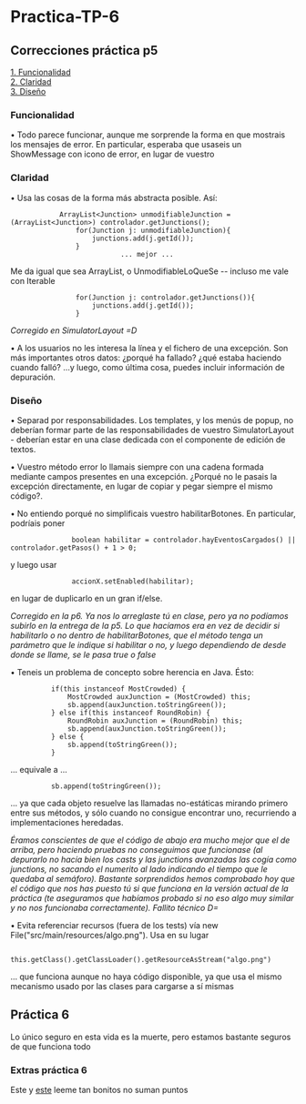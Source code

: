 # Practica-TP-6

## Correcciones práctica p5
<a href="#funcionalidad">1. Funcionalidad</a><br>
<a href="#claridad">2. Claridad</a><br>
<a href="#diseno">3. Diseño</a>

<a name="funcionalidad" id="funcionalidad"></a>
### Funcionalidad

• Todo parece funcionar, aunque me sorprende la forma en que mostrais los mensajes de error. En particular,
  esperaba que usaseis un ShowMessage con icono de error, en lugar de vuestro

<a name="claridad" id="claridad"></a>
### Claridad
• Usa las cosas de la forma más abstracta posible. Así:

                ArrayList<Junction> unmodifiableJunction = (ArrayList<Junction>) controlador.getJunctions();
                    for(Junction j: unmodifiableJunction){
                        junctions.add(j.getId());
                    }
                               ... mejor ...
                    
  Me da igual que sea ArrayList, o UnmodifiableLoQueSe -- incluso me
vale con Iterable


                    for(Junction j: controlador.getJunctions()){
                        junctions.add(j.getId());
                    }

   <i>Corregido en SimulatorLayout =D</i>         

• A los usuarios no les interesa la línea y el fichero de una excepción. Son más importantes otros datos:
¿porqué ha fallado? ¿qué estaba haciendo cuando falló? ...y luego, como última cosa, puedes incluir
información de depuración.

<a name="diseno" id="diseno"></a>
### Diseño

• Separad por responsabilidades. Los templates, y los menús de popup, no deberían formar parte de las
responsabilidades de vuestro SimulatorLayout - deberían estar en una clase dedicada con el componente
de edición de textos.

• Vuestro método error lo llamais siempre con una cadena formada mediante campos presentes en una
excepción. ¿Porqué no le pasais la excepción directamente, en lugar de copiar y pegar siempre el mismo
código?.

• No entiendo porqué no simplificais vuestro habilitarBotones. En particular, podríais poner

                   boolean habilitar = controlador.hayEventosCargados() || controlador.getPasos() + 1 > 0;
                        
  y luego usar 
  
                   accionX.setEnabled(habilitar);
                  
  en lugar de duplicarlo en un gran if/else.

  <i>Corregido en la p6. Ya nos lo arreglaste tú en clase, pero ya no podíamos subirlo en la entrega de la p5.
  Lo que hacíamos era en vez de decidir si habilitarlo o no dentro de habilitarBotones, que el método tenga
  un parámetro que le indique si habilitar o no, y luego dependiendo de desde donde se llame, se le pasa true o false</i>


• Teneis un problema de concepto sobre herencia en Java. Ésto:

              if(this instanceof MostCrowded) {
                  MostCrowded auxJunction = (MostCrowded) this;
                  sb.append(auxJunction.toStringGreen());
              } else if(this instanceof RoundRobin) {
                  RoundRobin auxJunction = (RoundRobin) this;
                  sb.append(auxJunction.toStringGreen());
              } else {
                  sb.append(toStringGreen());
              }
              
... equivale a ...

              sb.append(toStringGreen());
              
... ya que cada objeto resuelve las llamadas no-estáticas mirando primero entre sus métodos, y sólo cuando no
consigue encontrar uno, recurriendo a implementaciones heredadas.

<i>Éramos conscientes de que el código de abajo era mucho mejor que el de arriba, pero haciendo pruebas no conseguimos
que funcionase (al depurarlo no hacía bien los casts y las junctions avanzadas las cogía como junctions, no sacando el numerito
al lado indicando el tiempo que le quedaba al semáforo). Bastante sorprendidos hemos comprobado hoy que el código que nos
has puesto tú si que funciona en la versión actual de la práctica (te aseguramos que habíamos probado si no eso algo muy
similar y no nos funcionaba correctamente). Fallito técnico D=</i>

• Evita referenciar recursos (fuera de los tests) vía new File("src/main/resources/algo.png"). Usa
en su lugar

              this.getClass().getClassLoader().getResourceAsStream("algo.png")
              
... que funciona aunque no haya código disponible, ya que usa el mismo mecanismo usado por las clases para
cargarse a sí mismas  

## Práctica 6
Lo único seguro en esta vida es la muerte, pero estamos bastante seguros de que funciona todo
### Extras práctica 6
Este y <a target="_blank" href="https://github.com/lauracastilla/Practica-TP-5/blob/master/LEEME.md">este</a> leeme tan bonitos no suman puntos
